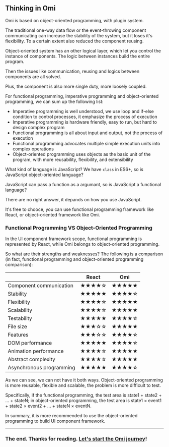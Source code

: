 ## Thinking in Omi

Omi is based on object-oriented programming, with plugin system.

The traditional one-way data flow or the event-throwing component communicating can increase the stability of the system, but it loses it's flexibility. To a certain extent also reduced the component reusing.

Object-oriented system has an other logical layer, which let you control the instance of components. The logic between instances build the entire program.

Then the issues like communication, reusing and logics between components are all solved.


Plus, the component is also more single duty, more loosely coupled.

For functional programming, imperative programming and object-oriented programming, we can sum up the following list:

- Imperative programming is well understood, we use loop and if-else condition to control processes, it emphasize the process of execution
- Imperative programming is hardware friendly, easy to run, but hard to design complex program
- Functional programming is all about input and output, not the process of execution
- Functional programming advocates multiple simple execution units into complex operations
- Object-oriented programming uses objects as the basic unit of the program, with more reusability, flexibility, and extensibility

What kind of language is JavaScript? We have `class` in ES6+, so is JavaScript object-oriented language?

JavaScript can pass a function as a argumant, so is JavaScript a functional language?

There are no right answer, it depands on how you use JavaScript.

It's free to chooce, you can use functional programming framework like React, or object-oriented framework like Omi.  

### Functional Programming VS Object-Oriented Programming

In the UI component framework scope, functional programming is represented by React, while Omi belongs to object-oriented programming.

So what are their strengths and weaknesses? The following is a comparison (in fact, functional programming and object-oriented programming comparison):

|    | React        | Omi  |
| ------------- |:-------------:|:-----:|
| Component communication  | ★★★★☆| ★★★★★ |
| Stability    | ★★★★★    |   ★★★★☆ |
| Flexibility  | ★★★★☆| ★★★★★ |
| Scalability | ★★★★☆     |   ★★★★★ |
| Testability | ★★★★★     |   ★★★★☆ |
| File size | ★★★☆☆    |   ★★★★★ |
| Features | ★★★☆☆    |   ★★★★☆ |
| DOM performance | ★★★★★    |   ★★★★☆ |
| Animation performance | ★★★★☆    |   ★★★★★ |
| Abstract complexity | ★★★★☆    |   ★★★★★ |
| Asynchronous programming | ★★★★★    |   ★★★★☆ |

As we can see, we can not have it both ways. Object-oriented programming is more reusable, flexible and scalable, the problem is more difficult to test.

Specifically, if the functional programming, the test area is state1 + state2 + ... + stateN; in object-oriented programming, the test area is state1 × event1 + state2 × event2 + ... + stateN × eventN.

In summary, it is more recommended to use the object-oriented programming to build UI component framework.

<hr/>

### The end. Thanks for reading. [Let's start the Omi journey](https://github.com/AlloyTeam/omi)!
